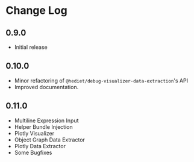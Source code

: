 # Change Log

## 0.9.0

-   Initial release

## 0.10.0

-   Minor refactoring of `@hediet/debug-visualizer-data-extraction`'s API
-   Improved documentation.

## 0.11.0

-   Multiline Expression Input
-   Helper Bundle Injection
-   Plotly Visualizer
-   Object Graph Data Extractor
-   Plotly Data Extractor
-   Some Bugfixes
